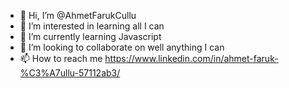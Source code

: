 - 👋 Hi, I’m @AhmetFarukCullu
- 👀 I’m interested in learning all I can
- 🌱 I’m currently learning Javascript
- 💞️ I’m looking to collaborate on well anything I can
- 📫 How to reach me https://www.linkedin.com/in/ahmet-faruk-%C3%A7ullu-57112ab3/

<!---
AhmetFarukCullu/AhmetFarukCullu is a ✨ special ✨ repository because its `README.md` (this file) appears on your GitHub profile.
You can click the Preview link to take a look at your changes.
--->

